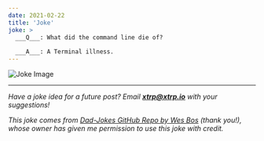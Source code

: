 ```yaml
---
date: 2021-02-22
title: 'Joke'
joke: >
  ___Q___: What did the command line die of?
  
  ___A___: A Terminal illness.
---
```


![Joke Image](https://private.xtrp.io/projects/DailyDeveloperJokes/public_image_server/images/5e1259924ce05.png)

---
*Have a joke idea for a future post? Email **[xtrp@xtrp.io](mailto:xtrp@xtrp.io)** with your suggestions!*

*This joke comes from [Dad-Jokes GitHub Repo by Wes Bos](https://github.com/wesbos/dad-jokes) (thank you!), whose owner has given me permission to use this joke with credit.*

<!-- 
Joke text:
**Q**: What did the command line die of?

**A**: A Terminal illness.
 -->

